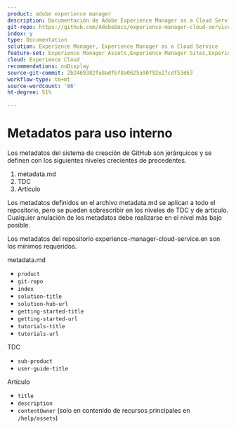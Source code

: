```yaml
---
product: adobe experience manager
description: Documentación de Adobe Experience Manager as a Cloud Service.
git-repo: https://github.com/AdobeDocs/experience-manager-cloud-service.es-ES
index: y
type: Documentation
solution: Experience Manager, Experience Manager as a Cloud Service
feature-set: Experience Manager Assets,Experience Manager Sites,Experience Manager, Experience Manager Forms, Experience Manager Cloud Manager
cloud: Experience Cloud
recommendations: noDisplay
source-git-commit: 2b2469382fa8adfbf8a0625a90f92e27cdf53d63
workflow-type: tm+mt
source-wordcount: '86'
ht-degree: 51%

---
```



# Metadatos para uso interno

Los metadatos del sistema de creación de GitHub son jerárquicos y se definen con los siguientes niveles crecientes de precedentes.

1. metadata.md
1. TDC
1. Artículo

Los metadatos definidos en el archivo metadata.md se aplican a todo el repositorio, pero se pueden sobrescribir en los niveles de TDC y de artículo. Cualquier anulación de los metadatos debe realizarse en el nivel más bajo posible.

Los metadatos del repositorio experience-manager-cloud-service.en son los mínimos requeridos.

metadata.md

* `product`
* `git-repo`
* `index`
* `solution-title`
* `solution-hub-url`
* `getting-started-title`
* `getting-started-url`
* `tutorials-title`
* `tutorials-url`

TDC

* `sub-product`
* `user-guide-title`

Artículo

* `title`
* `description`
* `contentOwner` (solo en contenido de recursos principales en `/help/assets`)
